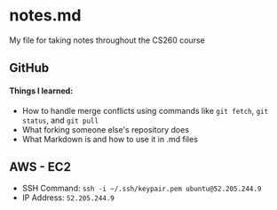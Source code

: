# notes.md
My file for taking notes throughout the CS260 course

## GitHub
#### Things I learned:
- How to handle merge conflicts using commands like `git fetch`, `git status`, and `git pull`
- What forking someone else's repository does
- What Markdown is and how to use it in .md files

## AWS - EC2
- SSH Command: `ssh -i ~/.ssh/keypair.pem ubuntu@52.205.244.9`
- IP Address: `52.205.244.9`
